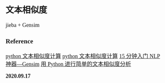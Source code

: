 <font size=4 face='楷体'>

## 文本相似度

jieba + Gensim

### Reference

[python 文本相似度计算](https://www.jianshu.com/p/edf666d3995f)
[python 文本相似度计算](https://www.cnblogs.com/-wenli/p/11405553.html)
[15 分钟入门 NLP 神器—Gensim](https://www.jianshu.com/p/9ac0075cc4c0)
[用 Python 进行简单的文本相似度分析](https://blog.csdn.net/xiexf189/article/details/79092629)

**2020.09.17**
